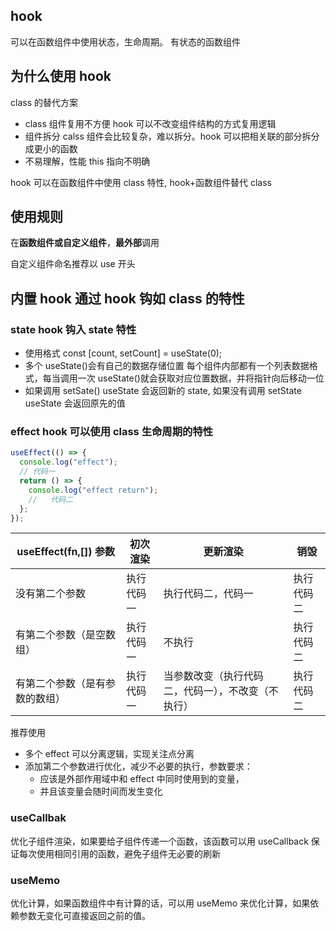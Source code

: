 ## hook

可以在函数组件中使用状态，生命周期。 有状态的函数组件

## 为什么使用 hook

class 的替代方案

- class 组件复用不方便
  hook 可以不改变组件结构的方式复用逻辑
- 组件拆分
  calss 组件会比较复杂，难以拆分。hook 可以把相关联的部分拆分成更小的函数
- 不易理解，性能
  this 指向不明确

hook 可以在函数组件中使用 class 特性, hook+函数组件替代 class

## 使用规则

在**函数组件或自定义组件**，**最外部**调用

自定义组件命名推荐以 use 开头

## 内置 hook 通过 hook 钩如 class 的特性

### state hook 钩入 state 特性

- 使用格式 const [count, setCount] = useState(0);
- 多个 useState()会有自己的数据存储位置
  每个组件内部都有一个列表数据格式，每当调用一次 useState()就会获取对应位置数据，并将指针向后移动一位
- 如果调用 setSate() useState 会返回新的 state, 如果没有调用 setState useState 会返回原先的值

### effect hook 可以使用 class 生命周期的特性

```js
useEffect(() => {
  console.log("effect");
  // 代码一
  return () => {
    console.log("effect return");
    //   代码二
  };
});
```

| useEffect(fn,[]) 参数          | 初次渲染   | 更新渲染                                           | 销毁       |
| ------------------------------ | ---------- | -------------------------------------------------- | ---------- |
| 没有第二个参数                 | 执行代码一 | 执行代码二，代码一                                 | 执行代码二 |
| 有第二个参数（是空数组）       | 执行代码一 | 不执行                                             | 执行代码二 |
| 有第二个参数（是有参数的数组） | 执行代码一 | 当参数改变（执行代码二，代码一），不改变（不执行） | 执行代码二 |

推荐使用

- 多个 effect 可以分离逻辑，实现关注点分离
- 添加第二个参数进行优化，减少不必要的执行，参数要求：
  - 应该是外部作用域中和 effect 中同时使用到的变量，
  - 并且该变量会随时间而发生变化

### useCallbak

优化子组件渲染，如果要给子组件传递一个函数，该函数可以用 useCallback 保证每次使用相同引用的函数，避免子组件无必要的刷新

### useMemo

优化计算，如果函数组件中有计算的话，可以用 useMemo 来优化计算，如果依赖参数无变化可直接返回之前的值。
